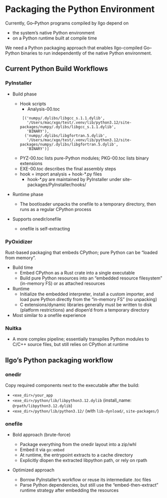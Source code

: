 # Packaging the Python Environment

Currently, Go–Python programs compiled by llgo depend on 

- the system’s native Python environment
- on a Python runtime built at compile time

We need a Python packaging approach that enables llgo-compiled Go–Python binaries to run independently of the native Python environment.

## Current Python Build Workflows

### PyInstaller

- Build phase
  - Hook scripts
    - Analysis-00.toc
    ```
     [('numpy/.dylibs/libgcc_s.1.1.dylib',
       '/Users/mac/xgo/test/.venv/lib/python3.12/site-packages/numpy/.dylibs/libgcc_s.1.1.dylib',
       'BINARY'),
      ('numpy/.dylibs/libgfortran.5.dylib',
       '/Users/mac/xgo/test/.venv/lib/python3.12/site-packages/numpy/.dylibs/libgfortran.5.dylib',
       'BINARY')]
    ```
  - PYZ-00.toc lists pure-Python modules; PKG-00.toc lists binary extensions
  - EXE-00.toc describes the final assembly steps
  - hook = import analysis + hook-*.py files
    - hook-*.py are maintained by PyInstaller under site-packages/PyInstaller/hooks/

- Runtime phase
  - The bootloader unpacks the onefile to a temporary directory, then runs as a regular CPython process

- Supports onedir/onefile
  - onefile is self-extracting

### PyOxidizer

Rust-based packaging that embeds CPython; pure Python can be “loaded from memory”.

- Build time
  - Embed CPython as a Rust crate into a single executable
  - Build pure Python resources into an “embedded resource filesystem” (in-memory FS) or as attached resources
- Runtime
  - Initialize the embedded interpreter, install a custom importer, and load pure Python directly from the “in-memory FS” (no unpacking)
  - C extensions/dynamic libraries generally must be written to disk (platform restrictions) and dlopen’d from a temporary directory
- Most similar to a onefile experience

### Nuitka

- A more complex pipeline; essentially transpiles Python modules to C/C++ source files, but still relies on CPython at runtime

## llgo’s Python packaging workflow

### onedir

Copy required components next to the executable after the build:

- `<exe_dir>/your_app`
- `<exe_dir>/python/lib/libpython3.12.dylib` (install_name: `@rpath/libpython3.12.dylib`)
- `<exe_dir>/python/lib/python3.12/` (with `lib-dynload/`, `site-packages/`)

### onefile

- Bold approach (brute-force)
  - Package everything from the onedir layout into a zip/whl
  - Embed it via `go:embed`
  - At runtime, the entrypoint extracts to a cache directory
  - Explicitly dlopen the extracted libpython path, or rely on rpath

- Optimized approach
  - Borrow PyInstaller’s workflow or reuse its intermediate .toc files
  - Parse Python dependencies, but still use the “embed-then-extract” runtime strategy after embedding the resources
